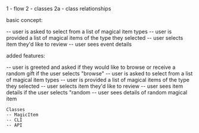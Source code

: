 1 - flow
2 - classes
    2a - class relationships

basic concept:

-- user is asked to select from a list of magical item types
-- user is provided a list of magical items of the type they selected
-- user selects item they'd like to review
-- user sees event details 

added features:

-- user is greeted and asked if they would like to browse or receive a random gift
    if the user selects "browse"
    -- user is asked to select from a list of magical item types
    -- user is provided a list of magical items of the type they selected
    -- user selects item they'd like to review
    -- user sees item details 
    if the user selects "random
    -- user sees details of random magical item

    Classes 
    -- MagicItem
    -- CLI
    -- API

